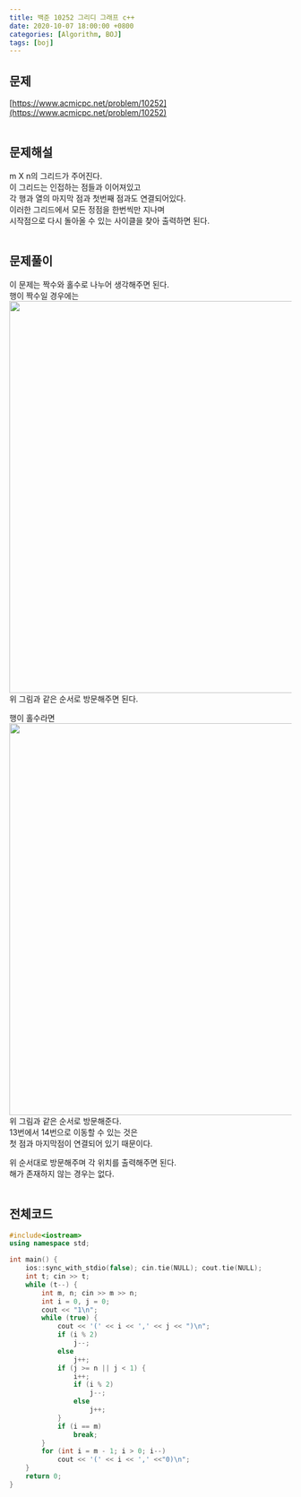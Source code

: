 ```yaml
---
title: 백준 10252 그리디 그래프 c++
date: 2020-10-07 18:00:00 +0800
categories: [Algorithm, BOJ]
tags: [boj]
---
```


## 문제
[https://www.acmicpc.net/problem/10252](https://www.acmicpc.net/problem/10252)  
<br>

## 문제해설  
m X n의 그리드가 주어진다.  
이 그리드는 인접하는 점들과 이어져있고  
각 행과 열의 마지막 점과 첫번째 점과도 연결되어있다.  
이러한 그리드에서 모든 정점을 한번씩만 지나며  
시작점으로 다시 돌아올 수 있는 사이클을 찾아 출력하면 된다.  
<br>

## 문제풀이  
이 문제는 짝수와 홀수로 나누어 생각해주면 된다.  
행이 짝수일 경우에는  
<img width="700px" src="https://user-images.githubusercontent.com/52627952/95427243-3258a200-0982-11eb-9484-cd7c6d8d468e.png">  
위 그림과 같은 순서로 방문해주면 된다.  

행이 홀수라면  
<img width="700px" src="https://user-images.githubusercontent.com/52627952/95427247-3389cf00-0982-11eb-949a-2d43e52b140a.png">  
위 그림과 같은 순서로 방문해준다.  
13번에서 14번으로 이동할 수 있는 것은  
첫 점과 마지막점이 연결되어 있기 때문이다.  

위 순서대로 방문해주며 각 위치를 출력해주면 된다.  
해가 존재하지 않는 경우는 없다.  
<br>


## 전체코드  
```c++
#include<iostream>
using namespace std;

int main() {
	ios::sync_with_stdio(false); cin.tie(NULL); cout.tie(NULL);
	int t; cin >> t;
	while (t--)	{
		int m, n; cin >> m >> n;
		int i = 0, j = 0;
		cout << "1\n";
		while (true) {
			cout << '(' << i << ',' << j << ")\n";
			if (i % 2)
				j--;
			else
				j++;
			if (j >= n || j < 1) {
				i++;
				if (i % 2)
					j--;
				else
					j++;
			}
			if (i == m)
				break;
		}
		for (int i = m - 1; i > 0; i--)
			cout << '(' << i << ',' <<"0)\n";
	}
	return 0;
}
```